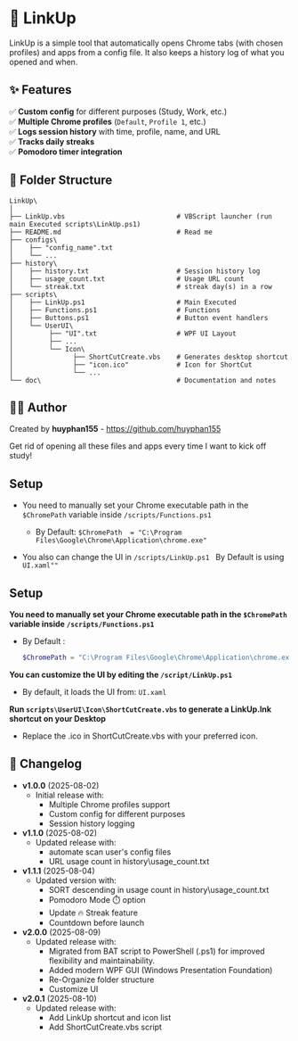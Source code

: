 # 🚀 LinkUp

LinkUp is a simple tool that automatically opens Chrome tabs (with chosen profiles) and apps from a config file.
It also keeps a history log of what you opened and when.

## ✨ Features
✅ **Custom config** for different purposes (Study, Work, etc.)  
✅ **Multiple Chrome profiles** (`Default`, `Profile 1`, etc.)  
✅ **Logs session history** with time, profile, name, and URL  
✅ **Tracks daily streaks**  
✅ **Pomodoro timer integration**  

## 📂 Folder Structure
```
LinkUp\
│
├── LinkUp.vbs                            # VBScript launcher (run main Executed scripts\LinkUp.ps1)
├── README.md                             # Read me
├── configs\              
│    ├── "config_name".txt
│    └── ...
├── history\
│    ├── history.txt                      # Session history log
│    ├── usage_count.txt                  # Usage URL count
│    └── streak.txt                       # streak day(s) in a row
├── scripts\
│    ├── LinkUp.ps1                       # Main Executed
│    ├── Functions.ps1                    # Functions
│    ├── Buttons.ps1                      # Button event handlers
│    └── UserUI\              
│         ├── "UI".txt                    # WPF UI Layout
│         ├── ...
│         └── Icon\       
│               ├── ShortCutCreate.vbs    # Generates desktop shortcut
│               ├── "icon.ico"            # Icon for ShortCut
│               └── ...
└── doc\                                  # Documentation and notes
```
## 🧑‍💻 Author
Created by **huyphan155** - https://github.com/huyphan155

Get rid of opening all these files and apps every time I want to kick off study!

## Setup

- You need to manually set your Chrome executable path in the `$ChromePath` variable inside `/scripts/Functions.ps1 `

  - By Default:  `$ChromePath  = "C:\Program Files\Google\Chrome\Application\chrome.exe"`

- You also can change the UI in `/scripts/LinkUp.ps1 `
By Default is using  `UI.xaml""`

## Setup

**You need to manually set your Chrome executable path in the `$ChromePath` variable inside `/scripts/Functions.ps1`**  
   - By Default :  
     ```powershell
     $ChromePath = "C:\Program Files\Google\Chrome\Application\chrome.exe"
     ```

**You can customize the UI by editing the `/script/LinkUp.ps1`**  
   - By default, it loads the UI from: `UI.xaml`

**Run `scripts\UserUI\Icon\ShortCutCreate.vbs` to generate a LinkUp.lnk shortcut on your Desktop**  
   - Replace the .ico in ShortCutCreate.vbs with your preferred icon.

## 📅 Changelog
- **v1.0.0** (2025-08-02)  
  - Initial release with:
    - Multiple Chrome profiles support
    - Custom config for different purposes
    - Session history logging
- **v1.1.0** (2025-08-02)  
  - Updated release with:
    - automate scan user's config files
    - URL usage count in  history\usage_count.txt
- **v1.1.1** (2025-08-04)  
  - Updated version with:
    - SORT descending in usage count in history\usage_count.txt
    - Pomodoro Mode ⏱️ option
    - Update 🔥 Streak feature
    - Countdown before launch
- **v2.0.0** (2025-08-09)
  - Updated release with:
    - Migrated from BAT script to PowerShell (.ps1) for improved flexibility and maintainability.
    - Added modern WPF GUI (Windows Presentation Foundation)
    - Re-Organize folder structure
    - Customize UI
- **v2.0.1** (2025-08-10)
  - Updated release with:
    - Add LinkUp shortcut and icon list
    - Add ShortCutCreate.vbs script
